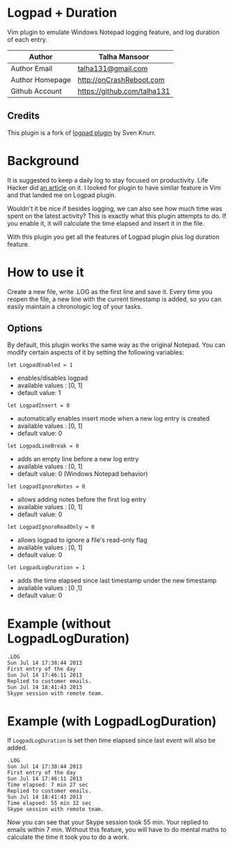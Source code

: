 Logpad + Duration
=================

Vim plugin to emulate Windows Notepad logging feature, and log duration of each entry.

Author          | Talha Mansoor
----------------|-----
Author Email    | talha131@gmail.com 
Author Homepage | http://onCrashReboot.com 
Github Account  | https://github.com/talha131 


Credits
-------

This plugin is a fork of [logpad plugin](http://vim.sourceforge.net/scripts/script.php?script_id=2775) by Sven Knurr.

Background
==========

It is suggested to keep a daily log to stay focused on productivity. Life Hacker did [an article](http://lifehacker.com/5582372/use-a-daily-log-to-keep-yourself-focused-on-productivity) on it. I looked for plugin to have similar feature in Vim and that landed me on Logpad plugin. 

Wouldn't it be nice if besides logging, we can also see how much time was spent on the latest activity? This is exactly what this plugin attempts to do. If you enable it, it will calculate the time elapsed and insert it in the file.

With this plugin you get all the features of Logpad plugin plus log duration feature.

How to use it
=============

Create a new file, write .LOG as the first line and save it. Every time you reopen the file, a new line with the current timestamp is added, so you can easily maintain a chronologic log of your tasks.

Options
-------

By default, this plugin works the same way as the original Notepad. You can modify certain aspects of it by setting the following variables:

`let LogpadEnabled = 1`
* enables/disables logpad
* available values : [0, 1]
* default value: 1

`let LogpadInsert = 0`
* automatically enables insert mode when a new log entry is created
* available values : [0, 1]
* default value: 0

`let LogpadLineBreak = 0`
* adds an empty line before a new log entry
* available values : [0, 1]
* default value: 0 (Windows Notepad behavior)

`let LogpadIgnoreNotes = 0`
* allows adding notes before the first log entry
* available values : [0, 1]
* default value: 0

`let LogpadIgnoreReadOnly = 0`
* allows logpad to ignore a file's read-only flag
* available values : [0, 1]
* default value: 0

`let LogpadLogDuration = 1`
* adds the time elapsed since last timestamp under the new timestamp
* available values : [0 ,1]
* default value: 0

Example (without LogpadLogDuration)
===================================

```
.LOG
Sun Jul 14 17:38:44 2013
First entry of the day
Sun Jul 14 17:46:11 2013
Replied to customer emails.
Sun Jul 14 18:41:43 2013
Skype session with remote team.
```

Example (with LogpadLogDuration)
================================

If `LogpadLogDuration` is set then time elapsed since last event will also be added.

```
.LOG
Sun Jul 14 17:38:44 2013
First entry of the day
Sun Jul 14 17:46:11 2013
Time elapsed: 7 min 27 sec
Replied to customer emails.
Sun Jul 14 18:41:43 2013
Time elapsed: 55 min 32 sec 
Skype session with remote team.
```

Now you can see that your Skype session took 55 min. Your replied to emails within 7 min. Without this feature, you will have to do mental maths to calculate the time it took you to do a work.
